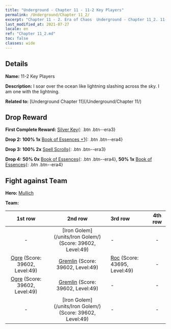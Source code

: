 ```yaml
---
title: "Underground - Chapter 11 - 11-2 Key Players"
permalink: /Underground/Chapter 11_2/
excerpt: "Chapter 11 - 2. Era of Chaos  Underground - Chapter 11_2. 11-2 Key Players"
last_modified_at: 2021-07-27
locale: en
ref: "Chapter 11_2.md"
toc: false
classes: wide
---
```


## Details

 **Name:** 11-2 Key Players

 **Description:** I soar over the ocean like lightning slashing across the sky. I am one with the lightning.

 **Related to:** [Underground Chapter 11](/Underground/Chapter 11/)

## Drop Reward

 **First Complete Reward:** [Silver Key](/Items/con_693/){: .btn .btn--era3}

 **Drop 2:** **100% 1x** [Book of Essences +1](/Items/mat_46/){: .btn .btn--era4}

 **Drop 3:** **100% 2x** [Spell Scrolls](/Items/con_694/){: .btn .btn--era3}

 **Drop 4:** **50% 0x** [Book of Essences](/Items/mat_39/){: .btn .btn--era4}, **50% 1x** [Book of Essences](/Items/mat_39/){: .btn .btn--era4}


## Fight against Team
 **Hero:** [Mullich](/heroes/Mullich/)

 **Team:**


  | 1st row | 2nd row | 3rd row | 4th row |
  |:----:|:----:|:----|:----:|
  | - | [Iron Golem](/units/Iron Golem/) (Score: 39602, Level:49)  | - | - |
  | [Ogre](/units/Ogre/) (Score: 39602, Level:49)  | [Gremlin](/units/Gremlin/) (Score: 39602, Level:49)  | [Roc](/units/Roc/) (Score: 43695, Level:49)  | - |
  | [Ogre](/units/Ogre/) (Score: 39602, Level:49)  | [Gremlin](/units/Gremlin/) (Score: 39602, Level:49)  | - | - |
  | - | [Iron Golem](/units/Iron Golem/) (Score: 39602, Level:49)  | - | - |


